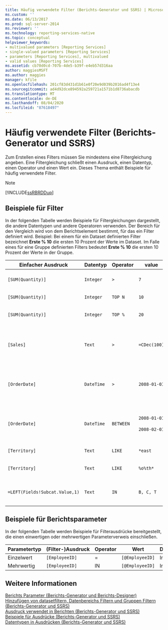 ```yaml
---
title: Häufig verwendete Filter (Berichts-Generator und SSRS) | Microsoft-Dokumentation
ms.custom: ''
ms.date: 06/13/2017
ms.prod: sql-server-2014
ms.reviewer: ''
ms.technology: reporting-services-native
ms.topic: conceptual
helpviewer_keywords:
- multivalued parameters [Reporting Services]
- single-valued parameters [Reporting Services]
- parameters [Reporting Services], multivalued
- valid values [Reporting Services]
ms.assetid: cb70d0cd-707b-4de5-b39f-e4eb57d316aa
author: maggiesMSFT
ms.author: maggies
manager: kfile
ms.openlocfilehash: 201cf83d431d1b61e0f20e9d039b2016ad4f13e4
ms.sourcegitcommit: ad4d92dce894592a259721a1571b1d8736abacdb
ms.translationtype: MT
ms.contentlocale: de-DE
ms.lasthandoff: 08/04/2020
ms.locfileid: "87618497"
---
```

# <a name="commonly-used-filters-report-builder-and-ssrs"></a>Häufig verwendete Filter (Berichts-Generator und SSRS)
  Zum Erstellen eines Filters müssen Sie mindestens eine Filtergleichung angeben. Eine Filtergleichung schließt einen Ausdruck, einen Datentyp, einen Operator und einen Wert ein. Dieses Thema enthält Beispiele für häufig verwendete Filter.  
  
> [!NOTE]  
>  [!INCLUDE[ssRBRDDup](../../includes/ssrbrddup-md.md)]  
  
## <a name="filter-examples"></a>Beispiele für Filter  
 In der folgenden Tabelle werden Beispiele für Filtergleichungen dargestellt, die andere Datentypen und andere Operatoren verwenden. Der Bereich für den Vergleich wird von dem Berichtselement bestimmt, für das ein Filter definiert wird. Beispiel: Bei einem für ein Dataset definierten Filter bezeichnet **Erste % 10** die ersten 10 Prozent der Werte im Dataset. Im Falle eines für eine Gruppe definierten Filters bedeutet **Erste % 10** die ersten 10 Prozent der Werte in der Gruppe.  
  
|Einfacher Ausdruck|Datentyp|Operator|value|BESCHREIBUNG|  
|-----------------------|---------------|--------------|-----------|-----------------|  
|`[SUM(Quantity)]`|`Integer`|`>`|`7`|Schließt Datenwerte ein, die größer als 7 sind.|  
|`[SUM(Quantity)]`|`Integer`|`TOP N`|`10`|Schließt die ersten 10 Datenwerte ein.|  
|`[SUM(Quantity)]`|`Integer`|`TOP %`|`20`|Schließt die ersten 20 % der Datenwerte ein.|  
|`[Sales]`|`Text`|`>`|`=CDec(100)`|Schließt alle Werte des Typs System.Decimal (SQL-Datentyp "money") größer als $100 ein.|  
|`[OrderDate]`|`DateTime`|`>`|`2088-01-01`|Schließt alle Datumsangaben vom 1. Januar 2008 bis zum gegenwärtigen Datum ein.|  
|`[OrderDate]`|`DateTime`|`BETWEEN`|`2008-01-01`<br /><br /> `2008-02-01`|Schließt Datumsangaben vom 1. Januar 2008 bis zum 1. Februar 2008 einschließlich ein.|  
|`[Territory]`|`Text`|`LIKE`|`*east`|Alle Gebietsnamen, die auf "east" enden.|  
|`[Territory]`|`Text`|`LIKE`|`%o%th*`|Alle Gebietsnamen, die mit "North" und "South" beginnen.|  
|`=LEFT(Fields!Subcat.Value,1)`|`Text`|`IN`|`B, C, T`|Alle Unterkategoriewerte, die mit B, C oder T beginnen.|  
  
## <a name="examples-with-report-parameters"></a>Beispiele für Berichtsparameter  
 In der folgenden Tabelle werden Beispiele für Filterausdrücke bereitgestellt, die einen einwertigen oder mehrwertigen Parameterverweis einschließen.  
  
|Parametertyp|(Filter-)Ausdruck|Operator|Wert|Datentyp|  
|--------------------|---------------------------|--------------|-----------|---------------|  
|Einzelwert|`[EmployeeID]`|=|`[@EmployeeID]`|Integer|  
|Mehrwertig|`[EmployeeID]`|IN|`[@EmployeeID]`|Integer|  
  
## <a name="see-also"></a>Weitere Informationen  
 [Berichts Parameter &#40;Berichts-Generator und Berichts-Designer&#41;](report-parameters-report-builder-and-report-designer.md)   
 [Hinzufügen von datasetfiltern, Datenbereichs Filtern und Gruppen Filtern &#40;Berichts-Generator und SSRS&#41;](add-dataset-filters-data-region-filters-and-group-filters.md)   
 [Ausdruck verwendet in Berichten &#40;Berichts-Generator und SSRS&#41;](expression-uses-in-reports-report-builder-and-ssrs.md)   
 [Beispiele für Ausdrücke &#40;Berichts-Generator und SSRS&#41;](expression-examples-report-builder-and-ssrs.md)   
 [Datentypen in Ausdrücken (Berichts-Generator und SSRS)](expressions-report-builder-and-ssrs.md)  
  
  
